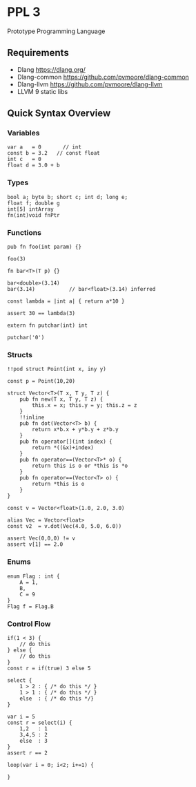 # PPL 3
Prototype Programming Language

## Requirements
- Dlang https://dlang.org/
- Dlang-common https://github.com/pvmoore/dlang-common
- Dlang-llvm https://github.com/pvmoore/dlang-llvm
- LLVM 9 static libs

## Quick Syntax Overview

### Variables
```
var a   = 0       // int
const b = 3.2   // const float
int c   = 0
float d = 3.0 + b
```
### Types
```
bool a; byte b; short c; int d; long e;
float f; double g
int[5] intArray
fn(int)void fnPtr
```
### Functions
```
pub fn foo(int param) {}

foo(3)

fn bar<T>(T p) {}

bar<double>(3.14)
bar(3.14)           // bar<float>(3.14) inferred

const lambda = |int a| { return a*10 }

assert 30 == lambda(3)

extern fn putchar(int) int

putchar('0')
```
### Structs
```
!!pod struct Point(int x, iny y)

const p = Point(10,20)

struct Vector<T>(T x, T y, T z) {
    pub fn new(T x, T y, T z) {
        this.x = x; this.y = y; this.z = z
    }
    !!inline
    pub fn dot(Vector<T> b) {
        return x*b.x + y*b.y + z*b.y
    }
    pub fn operator[](int index) {
        return *((&x)+index)
    }
    pub fn operator==(Vector<T>* o) {
        return this is o or *this is *o
    }
    pub fn operator==(Vector<T> o) {
        return *this is o
    }
}

const v = Vector<float>(1.0, 2.0, 3.0)

alias Vec = Vector<float>
const v2  = v.dot(Vec(4.0, 5.0, 6.0))

assert Vec(0,0,0) != v
assert v[1] == 2.0
```
### Enums
```
enum Flag : int {
    A = 1,
    B,
    C = 9
}
Flag f = Flag.B
```
### Control Flow
```
if(1 < 3) {
    // do this
} else {
    // do this
}
const r = if(true) 3 else 5

select {
    1 > 2 : { /* do this */ }
    1 > 1 : { /* do this */ }
    else  : { /* do this */}
}

var i = 5
const r = select(i) {
    1,2   : 1
    3,4,5 : 2
    else  : 3
}
assert r == 2

loop(var i = 0; i<2; i+=1) {

}
```